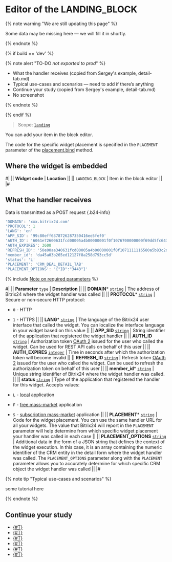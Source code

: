 # Editor of the LANDING_BLOCK

{% note warning "We are still updating this page" %}

Some data may be missing here — we will fill it in shortly.

{% endnote %}

{% if build == 'dev' %}

{% note alert "TO-DO _not exported to prod_" %}

- What the handler receives (copied from Sergey's example, detail-tab.md)
- Typical use-cases and scenarios — need to add if there’s anything
- Continue your study (copied from Sergey's example, detail-tab.md)
- No screenshot

{% endnote %}

{% endif %}

> Scope: [`landing`](../../scopes/permissions.md)

You can add your item in the block editor.

The code for the specific widget placement is specified in the `PLACEMENT` parameter of the [placement.bind](../placement-bind.md) method.

## Where the widget is embedded

#|
|| **Widget code** | **Location** ||
|| `LANDING_BLOCK` | Item in the block editor ||
|#

## What the handler receives

Data is transmitted as a POST request {.b24-info}

```js
'DOMAIN': 'xxx.bitrix24.com'
'PROTOCOL': 1
'LANG': 'en'
'APP_SID': '99c80eff6378726287350416ee5fef0'
'AUTH_ID': '6061e72600631fcd00005a4b00000001f0f1076700000000f69dd5fc643d9ce2fdbc1'
'AUTH_EXPIRES': 3600
'REFRESH_ID': '50e00aa340631fcd00005a4b00000001f0f1071111116580a5b83c2de639ef28c12'
'member_id': 'da45a03b265ed12127f8a258d793cc5d'
'status': 'L'
'PLACEMENT': 'CRM_DEAL_DETAIL_TAB'
'PLACEMENT_OPTIONS': '{"ID":"3443"}'
```

{% include [Note on required parameters](../../../_includes/required.md) %}

#|
|| **Parameter**
`type` | **Description** ||
|| **DOMAIN***
[`string`](../../data-types.md) | The address of Bitrix24 where the widget handler was called ||
|| **PROTOCOL***
[`string`](../../data-types.md) | Secure or non-secure HTTP protocol:

- `0` - HTTP
- `1` - HTTPS
 ||
|| **LANG***
[`string`](../../data-types.md) | The language of the Bitrix24 user interface that called the widget. You can localize the interface language in your widget based on this value ||
|| **APP_SID**
[`string`](../../data-types.md) | String identifier of the application that registered the widget handler ||
|| **AUTH_ID**
[`string`](../../data-types.md) | Authorization token [OAuth 2](../../oauth/simple-way.md) issued for the user who called the widget. Can be used for REST API calls on behalf of this user ||
|| **AUTH_EXPIRES**
[`integer`](../../data-types.md) | Time in seconds after which the authorization token will become invalid ||
|| **REFRESH_ID**
[`string`](../../data-types.md) | Refresh token [OAuth 2](../../oauth/simple-way.md) issued for the user who called the widget. Can be used to refresh the authorization token on behalf of this user ||
|| **member_id***
[`string`](../../data-types.md) | Unique string identifier of Bitrix24 where the widget handler was called.  ||
|| **status**
[`string`](../../data-types.md) | Type of the application that registered the handler for this widget. Accepts values:

- `L` - [local](../../../local-integrations/local-apps.md) application
- `F` - [free mass-market](../../../market/) application
- `S` - [subscription mass-market](../../../market/monetization/index.md) application
||
|| **PLACEMENT***
[`string`](../../data-types.md) | Code for the widget placement. You can use the same handler URL for all your widgets. The value that Bitrix24 will report in the `PLACEMENT` parameter will help determine from which specific widget placement your handler was called in each case ||
|| **PLACEMENT_OPTIONS**
[`string`](../../data-types.md) | Additional data in the form of a JSON string that defines the context of the widget execution. In this case, it is an array containing the numeric identifier of the CRM entity in the detail form where the widget handler was called. The `PLACEMENT_OPTIONS` parameter along with the `PLACEMENT` parameter allows you to accurately determine for which specific CRM object the widget handler was called ||
|#

{% note tip "Typical use-cases and scenarios" %}

some tutorial here

{% endnote %}

## Continue your study

- [{#T}](../placement-bind.md)
- [{#T}](../ui-interaction/index.md)
- [{#T}](../ui-interaction/crm-card.md)
- [{#T}](../../interactivity/index.md)
- [{#T}](../open-application.md)
- [{#T}](../open-path.md)